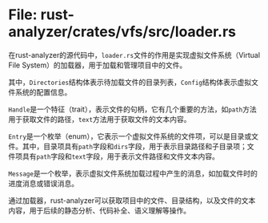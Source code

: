 # File: rust-analyzer/crates/vfs/src/loader.rs

在rust-analyzer的源代码中，`loader.rs`文件的作用是实现虚拟文件系统（Virtual File System）的加载器，用于加载和管理项目中的文件。

其中，`Directories`结构体表示待加载文件的目录列表，`Config`结构体表示虚拟文件系统的配置信息。

`Handle`是一个特征（trait），表示文件的句柄，它有几个重要的方法，如`path`方法用于获取文件的路径，`text`方法用于获取文件的文本内容。

`Entry`是一个枚举（enum），它表示一个虚拟文件系统的文件项，可以是目录或文件。其中，目录项具有`path`字段和`dirs`字段，用于表示目录路径和子目录项；文件项具有`path`字段和`text`字段，用于表示文件路径和文件文本内容。

`Message`是一个枚举，表示虚拟文件系统加载过程中产生的消息，如加载文件时的进度消息或错误消息。

通过加载器，rust-analyzer可以获取项目中的文件、目录结构，以及文件的文本内容，用于后续的静态分析、代码补全、语义理解等操作。

